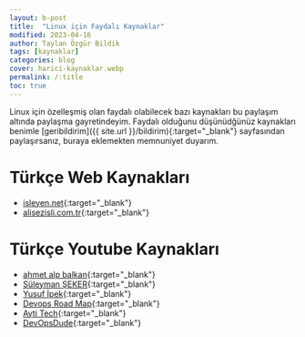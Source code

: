 ```yaml
---
layout: b-post
title:  "Linux için Faydalı Kaynaklar"
modified: 2023-04-16
author: Taylan Özgür Bildik
tags: [kaynaklar]
categories: blog 
cover: harici-kaynaklar.webp
permalink: /:title
toc: true
---
```


Linux için özelleşmiş olan faydalı olabilecek bazı kaynakları bu paylaşım altında paylaşma gayretindeyim. Faydalı olduğunu düşünüdğünüz kaynakları benimle [geribildirim]({{ site.url }}/bildirim){:target="_blank"} sayfasından paylaşırsanız, buraya eklemekten memnuniyet duyarım. 

# Türkçe Web Kaynakları

- [isleyen.net](https://www.isleyen.net/){:target="_blank"}
- [alisezisli.com.tr](https://alisezisli.com.tr/){:target="_blank"}


# Türkçe Youtube Kaynakları

- [ahmet alp balkan](https://www.youtube.com/@ahmetb){:target="_blank"}
- [Süleyman ŞEKER](https://www.youtube.com/@suleymanseker){:target="_blank"}
- [Yusuf İpek](https://www.youtube.com/@yusufipk){:target="_blank"}
- [Devops Road Map](https://www.youtube.com/@DevopsYolu){:target="_blank"}
- [Ayti Tech](https://www.youtube.com/@aytitech){:target="_blank"}
- [DevOpsDude](https://www.youtube.com/@devopsdude-){:target="_blank"}